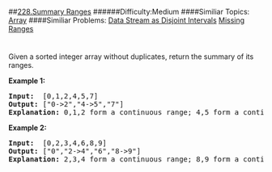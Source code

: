 ##[228.Summary Ranges](https://leetcode.com/problems/summary-ranges/description/ "228.Summary Ranges")
######Difficulty:Medium
####Similiar Topics:
  [Array](https://leetcode.com//tag/array)
####Similiar Problems:
  [Data Stream as Disjoint Intervals](https://leetcode.com//problems/data-stream-as-disjoint-intervals)  [Missing Ranges](https://leetcode.com//problems/missing-ranges)
<div class="question-description__3U1T" style="padding-top: 10px;"><div><p>Given a sorted integer array without duplicates, return the summary of its ranges.</p>

<p><b>Example 1:</b></p>

<pre><b>Input:</b>  [0,1,2,4,5,7]
<b>Output:</b> ["0-&gt;2","4-&gt;5","7"]
<strong>Explanation: </strong>0,1,2 form a continuous range;&#160;4,5 form a continuous range.
</pre>

<p><b>Example 2:</b></p>

<pre><b>Input:</b>  [0,2,3,4,6,8,9]
<b>Output:</b> ["0","2-&gt;4","6","8-&gt;9"]
<strong>Explanation: </strong>2,3,4 form a continuous range;&#160;8,9 form a continuous range.
</pre>
</div></div><div> </div><div> </div><div> </div><div> </div><div> </div><div> </div><div> </div><div> </div><div> </div><div> </div><div> </div><div> </div><div> </div><div> </div><div> </div><div> </div><div> </div><div> </div><div> </div><div> </div><div> </div><div> </div><div> </div><div> </div><div> </div><div> </div><div> </div><div> </div><div> </div><div> </div><div> </div><div> </div><div> </div><div> </div><div> </div><div> </div><div> </div><div> </div><div> </div><div> </div><div> </div><div> </div><div> </div><div> </div><div> </div><div> </div><div> </div><div> </div><div> </div><div> </div><div> </div><div> </div><div> </div><div> </div><div> </div><div> </div><div> </div><div> </div><div> </div><div> </div><div> </div><div> </div><div> </div><div> </div><div> </div><div> </div><div> </div><div> </div><div> </div><div> </div><div> </div><div> </div><div> </div><div> </div><div> </div><div> </div><div> </div><div> </div><div> </div><div> </div><div> </div><div> </div><div> </div><div> </div><div> </div><div> </div><div> </div><div> </div><div> </div><div> </div><div> </div><div> </div><div> </div><div> </div><div> </div><div> </div><div> </div><div> </div><div> </div><div> </div><div> </div><div> </div><div> </div><div> </div><div> </div><div> </div><div> </div><div> </div><div> </div><div> </div><div> </div><div> </div>